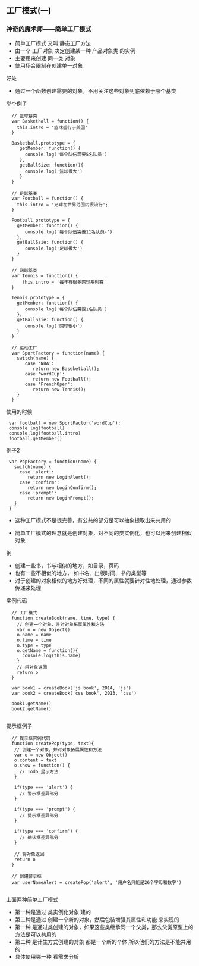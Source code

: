 ## 工厂模式(一)
### 神奇的魔术师——简单工厂模式

* 简单工厂模式 又叫 静态工厂方法
* 由一个 工厂对象 决定创建某一种 产品对象类 的实例
* 主要用来创建 同一类 对象
* 使用场合限制在创建单一对象

好处

* 通过一个函数创建需要的对象，不用关注这些对象到底依赖于哪个基类

举个例子

```
  // 篮球基类
  var Baskethall = function() {
    this.intro = '篮球盛行于美国'
  }
  
  Basketball.prototype = {
     getMember: function() {
       console.log('每个队伍需要5名队员')
     },
     getBallSize: function(){
       console.log('篮球很大')
     }
  }  
  
  // 足球基类
  var Football = function() {
    this.intro = '足球在世界范围内很流行';
  }
  
  Football.prototype = {
    getMember: function() {
       console.log('每个队伍需要11名队员-')
    },
    getBallSzie: function() {
       console.log('足球很大')
    }
  }
  
  // 网球基类
  var Tennis = function() {
      this.intro = '每年有很多网球系列赛'
  }
  
  Tennis.prototype = {
    getMember: function() {
       console.log('每个队伍需要1名队员')
    },
    getBallSzie: function() {
       console.log('网球很小')
    }
  }
  
  // 运动工厂
  var SportFactory = function(name) {
    switch(name) {
       case 'NBA':
          return new Baseketball();
       case 'wordCup':
          return new Football();
       case 'FrenchOpen':
          return new Tennis();   
    }
  }
```

使用的时候

```
 var football = new SportFactor('wordCup');
 console.log(football)
 console.log(football.intro)
 football.getMember()

```

例子2

```
 var PopFactory = function(name) {
   switch(name) {
     case 'alert':
        return new LoginAlert();
     case 'confirm':
        return new LoginConfirm();
     case 'prompt':
        return new LoginPrompt();     
   }
 }
```

* 这种工厂模式不是很完善，有公共的部分是可以抽象提取出来共用的

* 简单工厂模式的理念就是创建对象，对不同的类实例化，也可以用来创建相似对象

例

  * 创建一些书，书与相似的地方，如目录，页码
  * 也有一些不相似的地方， 如书名、出版时间、书的类型等
  * 对于创建的对象相似的地方好处理，不同的属性就要针对性地处理，通过参数传递来处理
 
实例代码

  ```
    // 工厂模式
    function createBook(name, time, type) {
      // 创建一个对象，并对对象拓展属性和方法
      var o = new Object()
      o.name = name
      o.time = time 
      o.type = type
      o.getName = function(){
        console.log(this.name)
      }
      // 将对象返回
      return o
    }
    
    var book1 = createBook('js book', 2014, 'js')
    var book2 = createBook('css book', 2013, 'css')
    
    book1.getName()
    book2.getName()
    
  ```
  
  提示框例子
  
  ```
    // 提示框实例代码
    function createPop(type, text){
     // 创建一个对象，并对对象拓展属性和方法
     var o = new Object()
     o.content = text
     o.show = function() {
       // Todo 显示方法
     }
     
     if(type === 'alert') {
       // 警示框差异部分
     }
     
     if(type === 'prompt') {
       // 提示框差异部分
     }
     
     if(type === 'confirm') {
       // 确认框差异部分
     }
     
     // 将对象返回
     return o
    }
    
    // 创建警示框
    var userNameAlert = createPop('alert', '用户名只能是26个字母和数字')
   
  ```
  
  上面两种简单工厂模式
  
  * 第一种是通过 类实例化对象 建的
  * 第二种是通过 创建一个新的对象，然后包装增强其属性和功能 来实现的
  * 第一种 是通过类创建的对象，如果这些类继承同一个父类，那么父类原型上的方法是可以共用的
  * 第二种 是计生方式创建的对象 都是一个新的个体 所以他们的方法是不能共用的
  * 具体使用哪一种  看需求分析